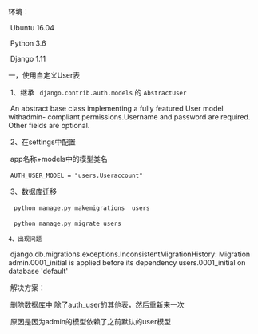 环境：

​	Ubuntu 16.04

​	Python 3.6

​	Django 1.11

一，使用自定义User表

​	1、继承       ` django.contrib.auth.models`  的  `AbstractUser`   

​		 An abstract base class implementing a fully featured User model withadmin-			compliant permissions.Username and password are required. Other fields are optional.

​	2、在settings中配置	

​		app名称+models中的模型类名

​		` AUTH_USER_MODEL = "users.Useraccount"  ` 

​	3、数据库迁移

​		` python manage.py makemigrations  users` 

​		` python manage.py migrate users` 

 	4、出现问题

​		django.db.migrations.exceptions.InconsistentMigrationHistory: Migration admin.0001_initial is applied before its dependency users.0001_initial on database 'default'

​		解决方案：

​			删除数据库中 除了auth_user的其他表，然后重新来一次

​			原因是因为admin的模型依赖了之前默认的user模型